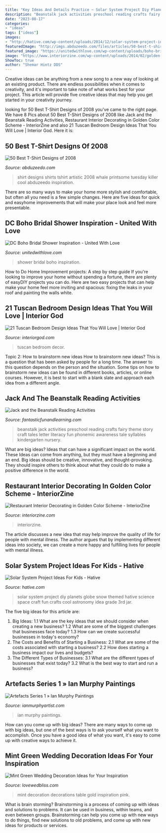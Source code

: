 ```yaml
---
title: "Key Ideas And Details Practice ~ Solar System Project Diy Planets Globe Snow Themed Hative Science Space Craft Fun Crafts Cool Astronomy Idea Grade 3rd Jar"
description: "Beanstalk jack activities preschool reading crafts fairy theme story craft tales letter literacy fun phonemic awareness tale syllables kindergarten nursery"
date: "2023-08-17"
categories:
- "ideas"
tags: ["ideas"]
images:
- "http://hative.com/wp-content/uploads/2014/12/solar-system-project-ideas/10-solar-system-project-ideas.jpg"
featuredImage: "http://imgs.abduzeedo.com/files/articles/50-best-t-shirt-designs-2008/25889_21_1.jpg"
featured_image: "https://unitedwithlove.com/wp-content/uploads/boho-bridal-shower-inspiration-sarandipity-photography-16.jpg"
image: "https://www.interiorzine.com/wp-content/uploads/2014/02/golden-colour-restaurant-decor-1.jpg"
ShowToc: true
author: "Shemar Hintz DDS"
---
```



Creative ideas can be anything from a new song to a new way of looking at an existing product. There are endless possibilities when it comes to creativity, and it's important to take note of what works best for your project. This article will provide five creative ideas that may help you get started in your creativity journey.

	

		
looking for 50 Best T-Shirt Designs of 2008 you've came to the right page. We have 8 Pics about 50 Best T-Shirt Designs of 2008 like Jack and the Beanstalk Reading Activities, Restaurant Interior Decorating in Golden Color Scheme - InteriorZine and also 21 Tuscan Bedroom Design Ideas That You Will Love | Interior God. Here it is:
		
    
## 50 Best T-Shirt Designs Of 2008

<img loading=lazy src="http://imgs.abduzeedo.com/files/articles/50-best-t-shirt-designs-2008/25889_21_1.jpg" onerror="this.onerror=null;this.src='https://tse2.mm.bing.net/th?id=OIP.BBzhfEiCwbS5WYZsM3XwtQHaHC&amp;pid=15.1';" alt="50 Best T-Shirt Designs of 2008">

_Source: abduzeedo.com_

>shirt designs shirts tshirt artistic 2008 whale printsome tuesday killer cool abduzeedo inspiration. 

	

There are so many ways to make your home more stylish and comfortable, but often all you need is a few simple changes. Here are five ideas for quick and easyhome improvements that will make your place look and feel more presentable.

    
## DC Boho Bridal Shower Inspiration - United With Love

<img loading=lazy src="https://unitedwithlove.com/wp-content/uploads/boho-bridal-shower-inspiration-sarandipity-photography-16.jpg" onerror="this.onerror=null;this.src='https://tse2.mm.bing.net/th?id=OIP.rNknbjawvZeIFy9b05eOvgHaLH&amp;pid=15.1';" alt="DC Boho Bridal Shower Inspiration - United With Love">

_Source: unitedwithlove.com_

>shower bridal boho inspiration. 

	

How to Do Home Improvement projects: A step by step guide
If you're looking to improve your home without spending a fortune, there are plenty of easyDIY projects you can do. Here are two easy projects that can help make your home feel more inviting and spacious: fixing the leaks in your roof and painting the walls white.

    
## 21 Tuscan Bedroom Design Ideas That You Will Love | Interior God

<img loading=lazy src="http://interiorgod.com/wp-content/uploads/2016/11/Tuscan-Bedroom-Decor.jpg" onerror="this.onerror=null;this.src='https://tse1.mm.bing.net/th?id=OIP.PdpRZyEcwrnP-8JhtfXHdwHaMf&amp;pid=15.1';" alt="21 Tuscan Bedroom Design Ideas That You Will Love | Interior God">

_Source: interiorgod.com_

>tuscan bedroom decor. 

	

Topic 2: How to brainstorm new ideas
How to brainstorm new ideas? This is a question that has been asked by people for a long time. The answer to this question depends on the person and the situation. Some tips on how to brainstorm new ideas can be found in different books, articles, or online courses. However, it is best to start with a blank slate and approach each idea from a different angle.

    
## Jack And The Beanstalk Reading Activities

<img loading=lazy src="http://www.fantasticfunandlearning.com/wp-content/uploads/2012/11/Jack-and-the-Beanstalk-ABCs.jpg" onerror="this.onerror=null;this.src='https://tse1.mm.bing.net/th?id=OIP.TZ6rfX_iCABvM5hXgZyz3gHaLH&amp;pid=15.1';" alt="Jack and the Beanstalk Reading Activities">

_Source: fantasticfunandlearning.com_

>beanstalk jack activities preschool reading crafts fairy theme story craft tales letter literacy fun phonemic awareness tale syllables kindergarten nursery. 

	

What are big ideas? Ideas that can have a significant impact on the world. These Ideas can come from anything, but they must have a beginning and an end. Big ideas should be creative, innovative, and thought-provoking. They should inspire others to think about what they could do to make a positive difference in the world.

    
## Restaurant Interior Decorating In Golden Color Scheme - InteriorZine

<img loading=lazy src="https://www.interiorzine.com/wp-content/uploads/2014/02/golden-colour-restaurant-decor-1.jpg" onerror="this.onerror=null;this.src='https://tse3.mm.bing.net/th?id=OIP.NZAM2BZNtzrl2qjgYCWMhwHaJE&amp;pid=15.1';" alt="Restaurant Interior Decorating in Golden Color Scheme - InteriorZine">

_Source: interiorzine.com_

>interiorzine. 

	

The article discusses a new idea that may help improve the quality of life for people with mental illness. The author argues that by implementing different ideas into society, we can create a more happy and fulfilling lives for people with mental illness.

    
## Solar System Project Ideas For Kids - Hative

<img loading=lazy src="http://hative.com/wp-content/uploads/2014/12/solar-system-project-ideas/10-solar-system-project-ideas.jpg" onerror="this.onerror=null;this.src='https://tse4.mm.bing.net/th?id=OIP.5u23TC63WOjqgI6Ypytc2wHaLE&amp;pid=15.1';" alt="Solar System Project Ideas For Kids - Hative">

_Source: hative.com_

>solar system project diy planets globe snow themed hative science space craft fun crafts cool astronomy idea grade 3rd jar. 

	

The five big ideas for this article are:
1. Big Ideas: 
1.1 What are the key ideas that we should consider when creating a new business? 
1.2 What are some of the biggest challenges that businesses face today? 
1.3 How can we create successful businesses in today's economy? 
2. The Costs and Benefits of Starting a Business: 
2.1 What are some of the costs associated with starting a business? 
2.2 How does starting a business impact our lives and budgets? 
3. The Different Types of Businesses: 
3.1 What are the different types of businesses that exist today? 
3.2 What is the best way to start and run a business?

    
## Artefacts Series 1 » Ian Murphy Paintings

<img loading=lazy src="http://www.ianmurphyartist.com/wp-content/uploads/2014/03/Artifacts-series1.jpg" onerror="this.onerror=null;this.src='https://tse3.mm.bing.net/th?id=OIP.sNo3gWvgOQJaCqPSp94blwHaKn&amp;pid=15.1';" alt="Artefacts Series 1 » Ian Murphy Paintings">

_Source: ianmurphyartist.com_

>ian murphy paintings. 

	

How can you come up with big ideas?
There are many ways to come up with big ideas, but one of the best ways is to ask yourself what you want to accomplish. Once you have a good idea of what you want, it's easy to come up with creative ways to achieve it.

    
## Mint Green Wedding Decoration Ideas For Your Inspiration

<img loading=lazy src="http://images.lovewedbliss.com/wedding-inspiration/wedding-colours/mint-green-wedding-decoration-ideas/mint-gold-pink-table-decorations.jpg" onerror="this.onerror=null;this.src='https://tse1.mm.bing.net/th?id=OIP.Q2jzuFHhC6io__jQzypYrwHaLH&amp;pid=15.1';" alt="Mint Green Wedding Decoration Ideas for Your Inspiration">

_Source: lovewedbliss.com_

>mint decoration decorations table gold inspiration pink. 

	

What is brain storming?
Brainstorming is a process of coming up with ideas and solutions to problems. It can be used in business, within teams, and even between groups. Brainstorming can help you come up with new ways to do things, find new solutions to old problems, and come up with new ideas for products or services.

